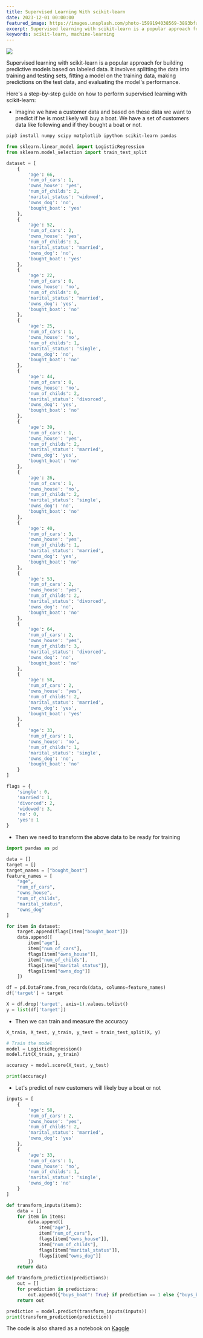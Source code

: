 ```yaml
---
title: Supervised Learning With scikit-learn
date: 2023-12-01 00:00:00
featured_image: https://images.unsplash.com/photo-1599194038569-3893bfaff741?q=90&fm=jpg&w=1000&fit=max
excerpt: Supervised learning with scikit-learn is a popular approach for building predictive models based on labeled data. It involves splitting the data into training and testing sets, fitting a model on the training data, making predictions on the test data, and evaluating the model's performance.
keywords: scikit-learn, machine-learning
---
```


![](https://images.unsplash.com/photo-1599194038569-3893bfaff741?q=90&fm=jpg&w=1000&fit=max)

Supervised learning with scikit-learn is a popular approach for building predictive models based on labeled data. It involves splitting the data into training and testing sets, fitting a model on the training data, making predictions on the test data, and evaluating the model's performance.

Here's a step-by-step guide on how to perform supervised learning with scikit-learn:

- Imagine we have a customer data and based on these data we want to predict if he is most likely will buy a boat. We have a set of customers data like following and if they bought a boat or not.

```bash
pip3 install numpy scipy matplotlib ipython scikit-learn pandas
```

```python
from sklearn.linear_model import LogisticRegression
from sklearn.model_selection import train_test_split

dataset = [
    {
        'age': 66,
        'num_of_cars': 1,
        'owns_house': 'yes',
        'num_of_childs': 2,
        'marital_status': 'widowed',
        'owns_dog': 'no',
        'bought_boat': 'yes'
    },
    {
        'age': 52,
        'num_of_cars': 2,
        'owns_house': 'yes',
        'num_of_childs': 3,
        'marital_status': 'married',
        'owns_dog': 'no',
        'bought_boat': 'yes'
    },
    {
        'age': 22,
        'num_of_cars': 0,
        'owns_house': 'no',
        'num_of_childs': 0,
        'marital_status': 'married',
        'owns_dog': 'yes',
        'bought_boat': 'no'
    },
    {
        'age': 25,
        'num_of_cars': 1,
        'owns_house': 'no',
        'num_of_childs': 1,
        'marital_status': 'single',
        'owns_dog': 'no',
        'bought_boat': 'no'
    },
    {
        'age': 44,
        'num_of_cars': 0,
        'owns_house': 'no',
        'num_of_childs': 2,
        'marital_status': 'divorced',
        'owns_dog': 'yes',
        'bought_boat': 'no'
    },
    {
        'age': 39,
        'num_of_cars': 1,
        'owns_house': 'yes',
        'num_of_childs': 2,
        'marital_status': 'married',
        'owns_dog': 'yes',
        'bought_boat': 'no'
    },
    {
        'age': 26,
        'num_of_cars': 1,
        'owns_house': 'no',
        'num_of_childs': 2,
        'marital_status': 'single',
        'owns_dog': 'no',
        'bought_boat': 'no'
    },
    {
        'age': 40,
        'num_of_cars': 3,
        'owns_house': 'yes',
        'num_of_childs': 1,
        'marital_status': 'married',
        'owns_dog': 'yes',
        'bought_boat': 'no'
    },
    {
        'age': 53,
        'num_of_cars': 2,
        'owns_house': 'yes',
        'num_of_childs': 2,
        'marital_status': 'divorced',
        'owns_dog': 'no',
        'bought_boat': 'no'
    },
    {
        'age': 64,
        'num_of_cars': 2,
        'owns_house': 'yes',
        'num_of_childs': 3,
        'marital_status': 'divorced',
        'owns_dog': 'no',
        'bought_boat': 'no'
    },
    {
        'age': 58,
        'num_of_cars': 2,
        'owns_house': 'yes',
        'num_of_childs': 2,
        'marital_status': 'married',
        'owns_dog': 'yes',
        'bought_boat': 'yes'
    },
    {
        'age': 33,
        'num_of_cars': 1,
        'owns_house': 'no',
        'num_of_childs': 1,
        'marital_status': 'single',
        'owns_dog': 'no',
        'bought_boat': 'no'
    }
]

flags = {
    'single': 0,
    'married': 1,
    'divorced': 2,
    'widowed': 3,
    'no': 0,
    'yes': 1
}
```

- Then we need to transform the above data to be ready for training

```python
import pandas as pd

data = []
target = []
target_names = ["bought_boat"]
feature_names = [
    "age",
    "num_of_cars",
    "owns_house",
    "num_of_childs",
    "marital_status",
    "owns_dog"
]

for item in dataset:
    target.append(flags[item["bought_boat"]])
    data.append([
        item["age"],
        item["num_of_cars"],
        flags[item["owns_house"]],
        item["num_of_childs"],
        flags[item["marital_status"]],
        flags[item["owns_dog"]]
    ])

df = pd.DataFrame.from_records(data, columns=feature_names)
df['target'] = target

X = df.drop('target', axis=1).values.tolist()
y = list(df['target'])
```

- Then we can train and measure the accuracy

```python
X_train, X_test, y_train, y_test = train_test_split(X, y)

# Train the model
model = LogisticRegression()
model.fit(X_train, y_train)

accuracy = model.score(X_test, y_test)

print(accuracy)
```

- Let's predict of new customers will likely buy a boat or not

```python
inputs = [
    {
        'age': 58,
        'num_of_cars': 2,
        'owns_house': 'yes',
        'num_of_childs': 2,
        'marital_status': 'married',
        'owns_dog': 'yes'
    },
    {
        'age': 33,
        'num_of_cars': 1,
        'owns_house': 'no',
        'num_of_childs': 1,
        'marital_status': 'single',
        'owns_dog': 'no'
    }
]

def transform_inputs(items):
    data = []
    for item in items:
        data.append([
            item["age"],
            item["num_of_cars"],
            flags[item["owns_house"]],
            item["num_of_childs"],
            flags[item["marital_status"]],
            flags[item["owns_dog"]]
        ])
    return data

def transform_prediction(predictions):
    out = []
    for prediction in predictions:
        out.append({"buys_boat": True} if prediction == 1 else {"buys_boat": False})
    return out

prediction = model.predict(transform_inputs(inputs))
print(transform_prediction(prediction))
```

The code is also shared as a notebook on [Kaggle](https://www.kaggle.com/clivern/supervised-learning-with-scikit-learn)

